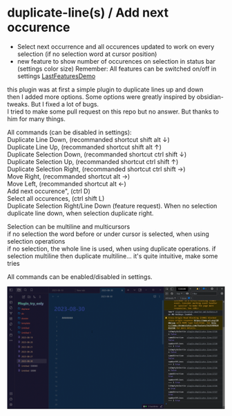 # duplicate-line(s) / Add next occurence

- Select next occurrence and all occurences updated to work on every selection (if no selection word at cursor position)
- new feature to show number of occurences on selection in status bar (settings color size)
Remember: All features can be switched on/off in settings
[LastFeaturesDemo](https://youtu.be/gJmA36TX7GU)
  
this plugin was at first a simple plugin to duplicate lines up and down  
then I added more options. Some options were greatly inspired by obsidian-tweaks. But I fixed a lot of bugs.  
I tried to make some pull request on this repo but no answer. But thanks to him for many things.  
  
All commands (can be disabled in settings):  
Duplicate Line Down, (recommanded shortcut shift alt ↓)  
Duplicate Line Up, (recommanded shortcut shift alt ↑)  
Duplicate Selection Down, (recommanded shortcut ctrl shift ↓)  
Duplicate Selection Up, (recommanded shortcut ctrl shift ↑)  
Duplicate Selection Right, (recommanded shortcut ctrl shift →)  
Move Right, (recommanded shortcut alt →)  
Move Left, (recommanded shortcut alt ←)  
Add next occurence", (ctrl D)  
Select all occurences, (ctrl shift L)  
Duplicate Selection Right/Line Down (feature request). When no selection duplicate line down, when selection duplicate right.  
  
Selection can be multiline and multicursors  
if no selection the word before or under cursor is selected, when using selection operations  
if no selection, the whole line is used, when using duplicate operations. if selection multiline then duplicate   multiline... it's quite intuitive, make some tries  
  
All commands can be enabled/disabled in settings.  
  
![previous demo](duplicate_line_demo.gif)


